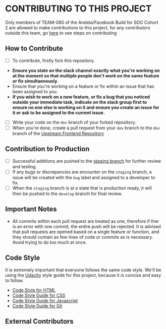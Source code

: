 # CONTRIBUTING TO THIS PROJECT

Only members of TEAM-085 of the Andela/Facebook Build for SDG Cohort 2 are allowed to make contributions to this project, for any contributors outside this team, go [here](#external-contributors) to see steps on contributing

## How to Contribute

- [ ] To contribute, firstly fork this repository.
- **Ensure you state on the slack channel exactly what you're working on at the moment so that multiple people don't work on the same feature or fix simultaenously.**
- Ensure that you're working on a feature or fix within an issue that has been assigned to you.
- **If you wish to work on a new feature, or fix a bug that you noticed outside your immediate task, indicate on the slack group first to ensure no one else is working on it and ensure you create an issue for it or ask to be assigned to the current issue.**
- [ ] Write your code on the `dev` branch of your forked repository.
- [ ] When you're done, create a pull request from your `dev` branch to the `dev` branch of the [Upstream Frontend Repository](https://github.com/BuildForSDGCohort2/Team-085-Frontend/tree/dev)

## Contribution to Production
- [ ] Successful additions are pushed to the [staging branch](https://github.com/BuildForSDGCohort2/Team-085-Frontend/tree/staging) for further review and testing.
- [ ] If any bugs or discrepancies are encounter on the `staging` branch, a issue will be created with the `bug` label and assigned to a developer to fix.
- [ ] When the `staging` branch is at a state that is production ready, it will then be pushed to the `develop` branch for final review.

## Important Notes

- All commits within each pull request are treated as one, therefore if ther is an error with one commit, the entire push will be rejected. It is advised that pull requests are opened based on a single feature or function, and they should contain as few lines of code or commits as is necessary. Avoid trying to do too much at once.

## Code Style
It is extremely important that everyone follows the same code style. We'll be using the [Udacity](udacity.com) style guide for this project, because it is concise and easy to follow.
- [Code Style for HTML](http://udacity.github.io/frontend-nanodegree-styleguide/index.html)
- [Code Style Guide for CSS](http://udacity.github.io/frontend-nanodegree-styleguide/css.html)
- [Code Style Guide for Javascript](http://udacity.github.io/frontend-nanodegree-styleguide/javascript.html)
- [Code Style Guide for Git](https://udacity.github.io/git-styleguide/)

## External Contributors

